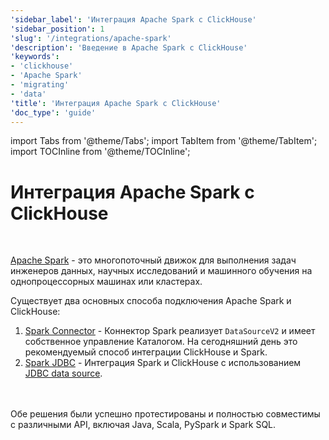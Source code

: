 ```yaml
---
'sidebar_label': 'Интеграция Apache Spark с ClickHouse'
'sidebar_position': 1
'slug': '/integrations/apache-spark'
'description': 'Введение в Apache Spark с ClickHouse'
'keywords':
- 'clickhouse'
- 'Apache Spark'
- 'migrating'
- 'data'
'title': 'Интеграция Apache Spark с ClickHouse'
'doc_type': 'guide'
---
```


import Tabs from '@theme/Tabs';
import TabItem from '@theme/TabItem';
import TOCInline from '@theme/TOCInline';


# Интеграция Apache Spark с ClickHouse

<br/>

[Apache Spark](https://spark.apache.org/) - это многопоточный движок для выполнения задач инженеров данных, научных исследований и машинного обучения на однопроцессорных машинах или кластерах.

Существует два основных способа подключения Apache Spark и ClickHouse:

1. [Spark Connector](./apache-spark/spark-native-connector) - Коннектор Spark реализует `DataSourceV2` и имеет собственное управление Каталогом. На сегодняшний день это рекомендуемый способ интеграции ClickHouse и Spark.
2. [Spark JDBC](./apache-spark/spark-jdbc) - Интеграция Spark и ClickHouse с использованием [JDBC data source](https://spark.apache.org/docs/latest/sql-data-sources-jdbc.html).

<br/>
<br/>
Обе решения были успешно протестированы и полностью совместимы с различными API, включая Java, Scala, PySpark и Spark SQL.
